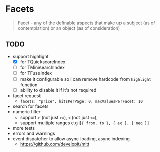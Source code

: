 # Facets

> Facet - any of the definable aspects that make up a subject (as of contemplation) or an object (as of consideration)

## TODO

- support highlight
  - [x] for TQuickscoreIndex
  - [ ] for TMinisearchIndex
  - [ ] for TFuseIndex
  - [ ] make it configurable so I can remove hardcode from `highlight` function
  - [ ] ability to disable it if it's not required
- facet request
  - `facets: "price", hitsPerPage: 0, ​maxValuesPerFacet: 10`
- search for facets
- numeric filter
  - support `>` (not just `>=`), `<` (not just `<=`),
  - support multiple ranges e.g `[{ from, to }, { eq }, { neq }]`
- more tests
- errors and warnings
- event dispatcher to allow async loading, async indexing
  - https://github.com/developit/mitt
